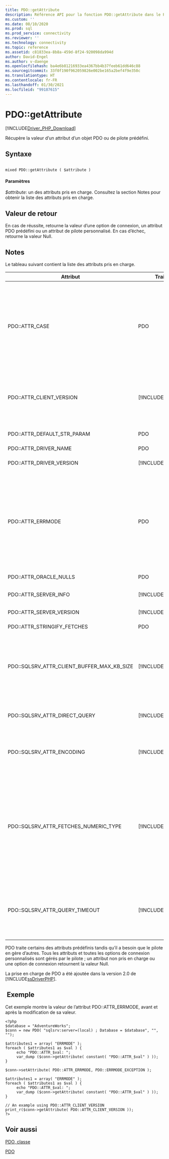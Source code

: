 ```yaml
---
title: PDO::getAttribute
description: Référence API pour la fonction PDO::getAttribute dans le Pilote Microsoft PDO_SQLSRV pour PHP pour SQL Server.
ms.custom: ''
ms.date: 08/10/2020
ms.prod: sql
ms.prod_service: connectivity
ms.reviewer: ''
ms.technology: connectivity
ms.topic: reference
ms.assetid: c81833ea-8b8a-459d-8f24-920098da994d
author: David-Engel
ms.author: v-daenge
ms.openlocfilehash: ba4e6b81216933ea4367bb4b37feeb61dd646c88
ms.sourcegitcommit: 33f0f190f962059826e002be165a2bef4f9e350c
ms.translationtype: HT
ms.contentlocale: fr-FR
ms.lasthandoff: 01/30/2021
ms.locfileid: "99187615"
---
```

# <a name="pdogetattribute"></a>PDO::getAttribute
[!INCLUDE[Driver_PHP_Download](../../includes/driver_php_download.md)]

Récupère la valeur d’un attribut d’un objet PDO ou de pilote prédéfini.  
  
## <a name="syntax"></a>Syntaxe  
  
```  
  
mixed PDO::getAttribute ( $attribute )  
```  
  
#### <a name="parameters"></a>Paramètres  
*$attribute*: un des attributs pris en charge. Consultez la section Notes pour obtenir la liste des attributs pris en charge.  
  
## <a name="return-value"></a>Valeur de retour  
En cas de réussite, retourne la valeur d’une option de connexion, un attribut PDO prédéfini ou un attribut de pilote personnalisé. En cas d’échec, retourne la valeur Null.  
  
## <a name="remarks"></a>Notes  
Le tableau suivant contient la liste des attributs pris en charge.  
  
|Attribut|Traité par|Valeurs prises en charge|Description|  
|-------------|----------------|--------------------|---------------|  
|PDO::ATTR_CASE|PDO|PDO::CASE_LOWER<br /><br />PDO::CASE_NATURAL<br /><br />PDO::CASE_UPPER|Spécifie si les noms de colonne doivent respecter une casse spécifique. PDO::CASE_LOWER impose des noms de colonne en minuscules, PDO::CASE_NATURAL laisse le nom de colonne tel qu’il est retourné par la base de données et PDO::CASE_UPPER impose des noms de colonne en majuscules.<br /><br />La valeur par défaut est PDO::CASE_NATURAL.<br /><br />Cet attribut peut également être défini à l’aide de PDO::setAttribute.|  
|PDO::ATTR_CLIENT_VERSION|[!INCLUDE[ssDriverPHP](../../includes/ssdriverphp_md.md)]|Tableau de chaînes|Décrit les versions du pilote et des bibliothèques associées. Retourne un tableau avec les éléments suivants : la version ODBC (*VerMaj*.*VerMin*), le nom et la version de la DLL [!INCLUDE[ssNoVersion](../../includes/ssnoversion-md.md)] Native Client et la version des [!INCLUDE[ssDriverPHP](../../includes/ssdriverphp_md.md)] (*VerMaj*.*VerMin*.*NuméroBuild*.*Révision*)|  
|PDO::ATTR_DEFAULT_STR_PARAM|PDO|PDO::PARAM_STR_CHAR<br /><br />PDO::PARAM_STR_NATL|Si non défini sur PDO::PARAM_STR_CHAR, PDO::PARAM_STR_NATL est retourné.|
|PDO::ATTR_DRIVER_NAME|PDO|String|Retourne toujours « sqlsrv ».|  
|PDO::ATTR_DRIVER_VERSION|[!INCLUDE[ssDriverPHP](../../includes/ssdriverphp_md.md)]|String|Indique la version des [!INCLUDE[ssDriverPHP](../../includes/ssdriverphp_md.md)] (*VerMaj*.*VerMin*.*NuméroBuild*.*Révision*)|  
|PDO::ATTR_ERRMODE|PDO|PDO::ERRMODE_SILENT<br /><br />PDO::ERRMODE_WARNING<br /><br />PDO::ERRMODE_EXCEPTION|Spécifie comment les échecs doivent être gérés par le pilote.<br /><br />PDO::ERRMODE_SILENT (valeur par défaut) définit les codes d’erreur et les informations.<br /><br />PDO::ERRMODE_WARNING déclenche un E_WARNING.<br /><br />PDO::ERRMODE_EXCEPTION lève une exception.<br /><br />Cet attribut peut également être défini à l’aide de PDO::setAttribute.|  
|PDO::ATTR_ORACLE_NULLS|PDO|Consultez la documentation de PDO.|Consultez la documentation de PDO.|  
|PDO::ATTR_SERVER_INFO|[!INCLUDE[ssDriverPHP](../../includes/ssdriverphp_md.md)]|Tableau de 3 éléments|Retourne la base de données, la version de SQL Server et l’instance SQL Server actuelles.|  
|PDO::ATTR_SERVER_VERSION|[!INCLUDE[ssDriverPHP](../../includes/ssdriverphp_md.md)]|String|Indique la version de SQL Server (*VerMaj*.*VerMin*.*NuméroBuild*)|  
|PDO::ATTR_STRINGIFY_FETCHES|PDO|Consultez la documentation de PDO.|Consultez la documentation de PDO.|  
|PDO::SQLSRV_ATTR_CLIENT_BUFFER_MAX_KB_SIZE|[!INCLUDE[ssDriverPHP](../../includes/ssdriverphp_md.md)]|De 1 jusqu’à la limite de la mémoire PHP.|Configure la taille de la mémoire tampon qui contient le jeu de résultats pour un curseur côté client.<br /><br />La valeur par défaut est 10 240 Ko (10 Mo).<br /><br />Pour plus d’informations sur les curseurs côté client, consultez [Types de curseurs &#40;pilote SQLSRV&#41;](../../connect/php/cursor-types-sqlsrv-driver.md).|  
|PDO::SQLSRV_ATTR_DIRECT_QUERY|[!INCLUDE[ssDriverPHP](../../includes/ssdriverphp_md.md)]|true<br /><br />false|Spécifie une exécution de requête directe ou préparée. Pour plus d’informations, consultez [Exécution d’instruction directe et exécution d’instruction préparée dans le pilote PDO_SQLSRV](../../connect/php/direct-statement-execution-prepared-statement-execution-pdo-sqlsrv-driver.md).|  
|PDO::SQLSRV_ATTR_ENCODING|[!INCLUDE[ssDriverPHP](../../includes/ssdriverphp_md.md)]|PDO::SQLSRV_ENCODING_UTF8<br /><br />PDO::SQLSRV_ENCODING_SYSTEM|Spécifie l’encodage de jeu de caractères utilisé par le pilote pour communiquer avec le serveur.<br /><br />La valeur par défaut est PDO::SQLSRV_ENCODING_UTF8.|  
|PDO::SQLSRV_ATTR_FETCHES_NUMERIC_TYPE|[!INCLUDE[ssDriverPHP](../../includes/ssdriverphp_md.md)]|True ou False|Gère les extractions de nombres à partir de colonnes avec des types SQL numériques (bit, entier, smallint, tinyint, float ou real).<br /><br />Quand l’indicateur d’option de connexion ATTR_STRINGIFY_FETCHES est activé, la valeur de retour est une chaîne, même si SQLSRV_ATTR_FETCHES_NUMERIC_TYPE est activé.<br /><br />Quand le type PDO retourné dans la colonne de liaison est PDO_PARAM_INT, la valeur de retour à partir d’une colonne d’entiers est int, même si SQLSRV_ATTR_FETCHES_NUMERIC_TYPE est désactivé.|  
|PDO::SQLSRV_ATTR_QUERY_TIMEOUT|[!INCLUDE[ssDriverPHP](../../includes/ssdriverphp_md.md)]|entier|Définit le délai d’expiration de la requête, en secondes.<br /><br />La valeur par défaut est 0, ce qui signifie que le pilote attend indéfiniment les résultats.<br /><br />Les nombres négatifs ne sont pas autorisés.|  

  
PDO traite certains des attributs prédéfinis tandis qu’il a besoin que le pilote en gère d’autres. Tous les attributs et toutes les options de connexion personnalisés sont gérés par le pilote ; un attribut non pris en charge ou une option de connexion retournent la valeur Null.  
  
La prise en charge de PDO a été ajoutée dans la version 2.0 de [!INCLUDE[ssDriverPHP](../../includes/ssdriverphp_md.md)].  
  
## <a name="example"></a> Exemple  
Cet exemple montre la valeur de l’attribut PDO::ATTR_ERRMODE, avant et après la modification de sa valeur.  
  
```  
<?php  
$database = "AdventureWorks";  
$conn = new PDO( "sqlsrv:server=(local) ; Database = $database", "", "");  
  
$attributes1 = array( "ERRMODE" );  
foreach ( $attributes1 as $val ) {  
     echo "PDO::ATTR_$val: ";  
     var_dump ($conn->getAttribute( constant( "PDO::ATTR_$val" ) ));  
}  
  
$conn->setAttribute( PDO::ATTR_ERRMODE, PDO::ERRMODE_EXCEPTION );  
  
$attributes1 = array( "ERRMODE" );  
foreach ( $attributes1 as $val ) {  
     echo "PDO::ATTR_$val: ";  
     var_dump ($conn->getAttribute( constant( "PDO::ATTR_$val" ) ));  
}  
  
// An example using PDO::ATTR_CLIENT_VERSION  
print_r($conn->getAttribute( PDO::ATTR_CLIENT_VERSION ));  
?>  
```  
  
## <a name="see-also"></a>Voir aussi  
[PDO, classe](../../connect/php/pdo-class.md)

[PDO](https://php.net/manual/book.pdo.php)  
  
